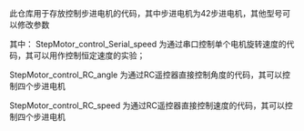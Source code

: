 此仓库用于存放控制步进电机的代码，其中步进电机为42步进电机，其他型号可以修改参数

其中：
StepMotor_control_Serial_speed 为通过串口控制单个电机旋转速度的代码，其可以用作控制恒定速度的实验；

StepMotor_control_RC_angle 为通过RC遥控器直接控制角度的代码，其可以控制四个步进电机

StepMotor_control_RC_speed 为通过RC遥控器直接控制速度的代码，其可以控制四个步进电机